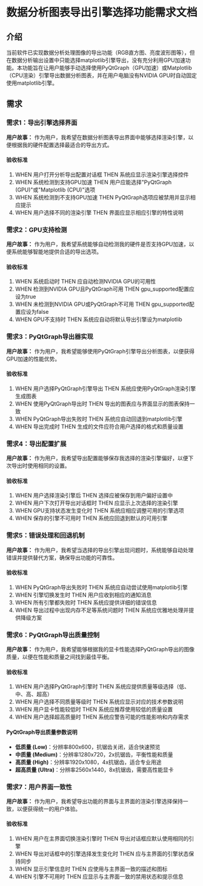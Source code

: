 # 数据分析图表导出引擎选择功能需求文档

## 介绍

当前软件已实现数据分析处理图像的导出功能（RGB直方图、亮度波形图等），但在数据分析输出设置中只能选择matplotlib引擎导出，没有充分利用GPU加速功能。本功能旨在让用户能够手动选择使用PyQtGraph（GPU加速）或Matplotlib（CPU渲染）引擎导出数据分析图表，并在用户电脑没有NVIDIA GPU时自动固定使用matplotlib引擎。

## 需求

### 需求1：导出引擎选择界面

**用户故事：** 作为用户，我希望在数据分析图表导出界面中能够选择渲染引擎，以便根据我的硬件配置选择最适合的导出方式。

#### 验收标准

1. WHEN 用户打开分析导出配置对话框 THEN 系统应显示渲染引擎选择控件
2. WHEN 系统检测到支持GPU加速 THEN 用户应能选择"PyQtGraph (GPU)"或"Matplotlib (CPU)"选项
3. WHEN 系统检测到不支持GPU加速 THEN PyQtGraph选项应被禁用并显示相应提示
4. WHEN 用户选择不同的渲染引擎 THEN 界面应显示相应引擎的特性说明

### 需求2：GPU支持检测

**用户故事：** 作为用户，我希望系统能够自动检测我的硬件是否支持GPU加速，以便系统能够智能地提供合适的导出选项。

#### 验收标准

1. WHEN 系统启动时 THEN 应自动检测NVIDIA GPU的可用性
2. WHEN 检测到NVIDIA GPU且PyQtGraph可用 THEN gpu_supported配置应设为true
3. WHEN 未检测到NVIDIA GPU或PyQtGraph不可用 THEN gpu_supported配置应设为false
4. WHEN GPU不支持时 THEN 系统应自动将默认导出引擎设为matplotlib

### 需求3：PyQtGraph导出器实现

**用户故事：** 作为用户，我希望能够使用PyQtGraph引擎导出分析图表，以便获得GPU加速的性能优势。

#### 验收标准

1. WHEN 用户选择PyQtGraph引擎导出 THEN 系统应使用PyQtGraph渲染引擎生成图表
2. WHEN 使用PyQtGraph导出时 THEN 导出的图表应与界面显示的图表保持一致
3. WHEN PyQtGraph导出失败时 THEN 系统应自动回退到matplotlib引擎
4. WHEN 导出完成时 THEN 生成的文件应符合用户选择的格式和质量设置

### 需求4：导出配置扩展

**用户故事：** 作为用户，我希望导出配置能够保存我选择的渲染引擎偏好，以便下次导出时使用相同的设置。

#### 验收标准

1. WHEN 用户选择渲染引擎后 THEN 选择应被保存到用户偏好设置中
2. WHEN 用户下次打开导出对话框时 THEN 应显示上次选择的渲染引擎
3. WHEN GPU支持状态发生变化时 THEN 系统应相应调整可用的引擎选项
4. WHEN 保存的引擎不可用时 THEN 系统应回退到默认的可用引擎

### 需求5：错误处理和回退机制

**用户故事：** 作为用户，我希望当选择的导出引擎出现问题时，系统能够自动处理错误并提供替代方案，确保导出功能的可靠性。

#### 验收标准

1. WHEN PyQtGraph导出失败时 THEN 系统应自动尝试使用matplotlib引擎
2. WHEN 引擎切换发生时 THEN 用户应收到相应的通知消息
3. WHEN 所有引擎都失败时 THEN 系统应提供详细的错误信息
4. WHEN 导出过程中出现内存不足等系统问题时 THEN 系统应优雅地处理并提供降级方案

### 需求6：PyQtGraph导出质量控制

**用户故事：** 作为用户，我希望能够根据我的显卡性能选择PyQtGraph导出的图像质量，以便在性能和质量之间找到最佳平衡。

#### 验收标准

1. WHEN 用户选择PyQtGraph引擎时 THEN 系统应提供质量等级选择（低、中、高、超高）
2. WHEN 用户选择不同质量等级时 THEN 系统应显示对应的技术参数说明
3. WHEN 用户显卡性能较低时 THEN 系统应推荐使用较低的质量设置
4. WHEN 用户选择超高质量时 THEN 系统应警告可能的性能影响和内存需求

#### PyQtGraph导出质量参数说明

- **低质量 (Low)**：分辨率800x600，抗锯齿关闭，适合快速预览
- **中质量 (Medium)**：分辨率1280x720，2x抗锯齿，平衡性能和质量
- **高质量 (High)**：分辨率1920x1080，4x抗锯齿，适合专业用途
- **超高质量 (Ultra)**：分辨率2560x1440，8x抗锯齿，需要高性能显卡

### 需求7：用户界面一致性

**用户故事：** 作为用户，我希望导出功能的界面与主界面的渲染引擎选择保持一致，以便获得统一的用户体验。

#### 验收标准

1. WHEN 用户在主界面切换渲染引擎时 THEN 导出对话框应默认使用相同的引擎
2. WHEN 导出对话框中的引擎选择发生变化时 THEN 应与主界面的引擎状态保持同步
3. WHEN 显示引擎信息时 THEN 应使用与主界面一致的描述和图标
4. WHEN 引擎不可用时 THEN 应显示与主界面一致的禁用状态和提示信息
